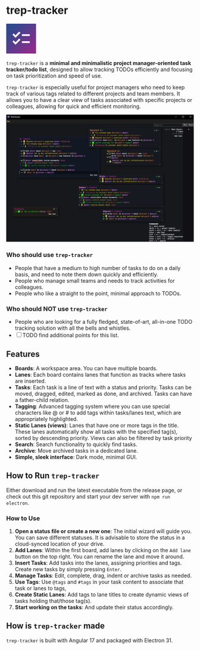 # trep-tracker 
![trep-tracker icon](https://github.com/ltres/trep-tracker/blob/2b75c545cfd54d2a2c7a49a9df2060537a59db21/src/assets/icon/ios/AppIcon-40%402x~ipad.png)

`trep-tracker` is a **minimal and minimalistic project manager-oriented task tracker/todo list**, designed to allow tracking TODOs efficiently and focusing on task prioritization and speed of use.

`trep-tracker` is especially useful for project managers who need to keep track of various tags related to different projects and team members. 
It allows you to have a clear view of tasks associated with specific projects or colleagues, allowing for quick and efficient monitoring.

<img src="https://github.com/ltres/trep-tracker/blob/7f9b0119a8e8ab75c54adeb950f09dd62f7f3e8b/src/assets/readme/trep-tracker.PNG" width="850" />

### Who should use `trep-tracker`
- People that have a medium to high number of tasks to do on a daily basis, and need to note them down quickly and efficiently. 
- People who manage small teams and needs to track activities for colleagues. 
- People who like a straight to the point, minimal approach to TODOs. 

### Who should NOT use `trep-tracker`
- People who are looking for a fully fledged, state-of-art, all-in-one TODO tracking solution with all the bells and whistles. 
- ☐ TODO find additional points for this list. 

## Features
- **Boards**: A workspace area. You can have multiple boards.
- **Lanes**: Each board contains lanes that function as tracks where tasks are inserted.
- **Tasks**: Each task is a line of text with a status and priority. Tasks can be moved, dragged, edited, marked as done, and archived. Tasks can have a father-child relation.
- **Tagging**: Advanced tagging system where you can use special characters like @ or # to add tags within tasks/lanes text, which are appropriately highlighted.
- **Static Lanes (views)**: Lanes that have one or more tags in the title. These lanes automatically show all tasks with the specified tag(s), sorted by descending priority. Views can also be filtered by task priority
- **Search**: Search functionality to quickly find tasks.
- **Archive**: Move archived tasks in a dedicated lane.
- **Simple, sleek interface**: Dark mode, minimal GUI.

## How to Run `trep-tracker`
Either download and run the latest executable from the release page, or check out this git repository and start your dev server with `npm run electron`.

### How to Use
1. **Open a status file or create a new one**: The initial wizard will guide you. You can save different statuses. It is advisable to store the status in a cloud-synced location of your drive.
3. **Add Lanes**: Within the first board, add lanes by clicking on the `Add lane` button on the top right. You can rename the lane and move it around.
4. **Insert Tasks**: Add tasks into the lanes, assigning priorities and tags. Create new tasks by simply pressing `Enter`.
5. **Manage Tasks**: Edit, complete, drag, indent or archive tasks as needed.
6. **Use Tags**: Use `@tags` and `#tags` in your task content to associate that task or lanes to tags,
7. **Create Static Lanes**: Add tags to lane titles to create dynamic views of tasks holding that/those tag(s).
8. **Start working on the tasks**: And update their status accordingly.

## How is `trep-tracker` made
`trep-tracker` is built with Angular 17 and packaged with Electron 31.
